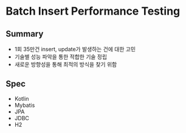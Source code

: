 # Batch Insert Performance Testing

## Summary
- 1회 35만건 insert, update가 발생하는 건에 대한 고민
- 기술별 성능 파악을 통한 적합한 기술 정립
- 새로운 방향성을 통해 최적의 방식을 찾기 위함

## Spec
- Kotlin
- Mybatis
- JPA
- JDBC
- H2